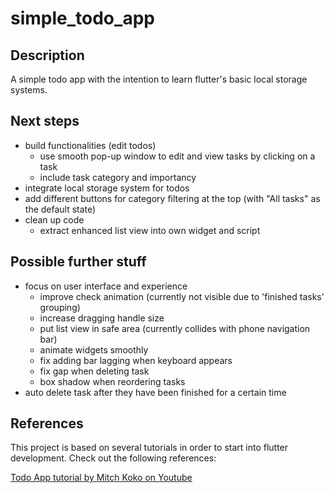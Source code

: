 # simple_todo_app

## Description
A simple todo app with the intention to learn flutter's basic local storage systems.

## Next steps
- build functionalities (edit todos)
  - use smooth pop-up window to edit and view tasks by clicking on a task
  - include task category and importancy
- integrate local storage system for todos
- add different buttons for category filtering at the top (with "All tasks" as the default state)
- clean up code
  - extract enhanced list view into own widget and script

## Possible further stuff
- focus on user interface and experience
  - improve check animation (currently not visible due to 'finished tasks' grouping)
  - increase dragging handle size
  - put list view in safe area (currently collides with phone navigation bar)
  - animate widgets smoothly
  - fix adding bar lagging when keyboard appears
  - fix gap when deleting task
  - box shadow when reordering tasks
- auto delete task after they have been finished for a certain time

## References
This project is based on several tutorials in order to start into flutter development. Check out the following references:

[Todo App tutorial by Mitch Koko on Youtube](https://youtu.be/mMgr47QBZWA?feature=shared)
